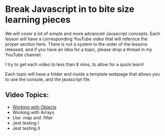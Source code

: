# Break Javascript in to bite size learning pieces

We will cover a lot of simple and more advanced Javascript concepts. Each lesson will have a corresponding YouTube video that will refernce the proper section here. There is not a system to the order of the lessons released, and if you have an idea for a topic, please drop a thread in my YouTube channel. 

I try to get each video to less than 8 mins, to allow for a quick learn! 

Each topic will have a folder and inside a template webpage that allows you to use the console, and the javascript file. 

## Video Topics:

- [Working with Objects](https://github.com/mrzacsmith-youtube/basic-javascript/tree/master/objects)
- Working with Arrays
- Use .map and .filter
- Jest testing I
- Jest testing II
